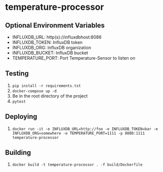 # temperature-processor

## Optional Environment Variables

- INFLUXDB_URL: http(s)://influxdbhost:8086
- INFLUXDB_TOKEN: InfluxDB token
- INFLUXDB_ORG: InfluxDB organization
- INFLUXDB_BUCKET: InfluxDB bucket
- TEMPERATURE_PORT: Port Temperature-Sensor to listen on

## Testing

1. `pip install -r requirements.txt`
1. `docker-compose up -d`
1. Be in the root directory of the project
1. `pytest`

## Deploying

1. `docker run -it -e INFLUXDB_URL=http://foo -e INFLUXDB_TOKEN=bar -e INFLUXDB_ORG=somewhere -e TEMPERATURE_PORT=1111 -p 8080:1111 temperature-processor`

## Building

1. `docker build -t temperature-processor . -f build/Dockerfile`
